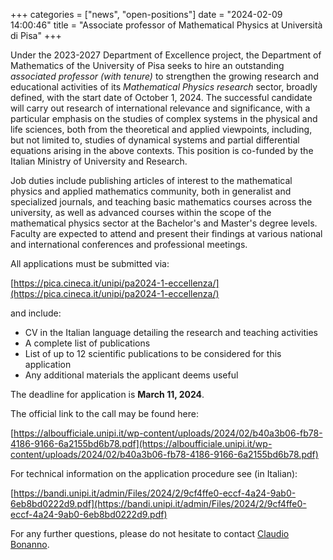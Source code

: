 +++
categories = ["news", "open-positions"]
date = "2024-02-09 14:00:46"
title = "Associate professor of Mathematical Physics at Università di Pisa"
+++

Under the 2023-2027 Department of Excellence project, the Department of Mathematics of the University of Pisa seeks to hire an outstanding *associated professor (with tenure)* to strengthen the growing research and educational activities of its *Mathematical Physics research* sector, broadly defined, with the start date of October 1, 2024. The successful candidate will carry out research of international relevance and significance, with a particular emphasis on the studies of complex systems in the physical and life sciences, both from the theoretical and applied viewpoints, including, but not limited to, studies of dynamical systems and partial differential equations arising in the above contexts. This position is co-funded by the Italian Ministry of University and Research. 

Job duties include publishing articles of interest to the mathematical physics and applied mathematics community, both in generalist and specialized journals, and teaching basic mathematics courses across the university, as well as advanced courses within the scope of the mathematical physics sector at the Bachelor's and Master's degree levels. Faculty are expected to attend and present their findings at various national and international conferences and professional meetings.

All applications must be submitted via:

[https://pica.cineca.it/unipi/pa2024-1-eccellenza/](https://pica.cineca.it/unipi/pa2024-1-eccellenza/)

and include:

- CV in the Italian language detailing the research and teaching activities 
- A complete list of publications
- List of up to 12 scientific publications to be considered for this application
- Any additional materials the applicant deems useful

The deadline for application is **March 11, 2024**.

The official link to the call may be found here:

[https://alboufficiale.unipi.it/wp-content/uploads/2024/02/b40a3b06-fb78-4186-9166-6a2155bd6b78.pdf](https://alboufficiale.unipi.it/wp-content/uploads/2024/02/b40a3b06-fb78-4186-9166-6a2155bd6b78.pdf)

For technical information on the application procedure see (in Italian):

[https://bandi.unipi.it/admin/Files/2024/2/9cf4ffe0-eccf-4a24-9ab0-6eb8bd0222d9.pdf](https://bandi.unipi.it/admin/Files/2024/2/9cf4ffe0-eccf-4a24-9ab0-6eb8bd0222d9.pdf)

For any further questions, please do not hesitate to contact [Claudio Bonanno](mailto:claudio.bonanno@unipi.it).
